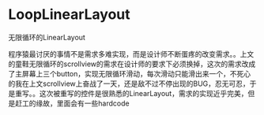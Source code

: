 # LoopLinearLayout
无限循环的LinearLayout

程序猿最讨厌的事情不是需求多难实现，而是设计师不断蛋疼的改变需求。。上文的童鞋无限循环的scrollview的需求在设计师的要求下必须换掉，这次的需求改成了主屏幕上三个button，实现无限循环滑动，每次滑动只能滑出来一个，不死心的我在上文scrollview上奋战了一天，还是敌不过不停出现的BUG，忍无可忍，于是重写。。这次被重写的控件是很熟悉的LinearLayout，需求的实现近乎完美，但是赶工的缘故，里面会有一些hardcode
